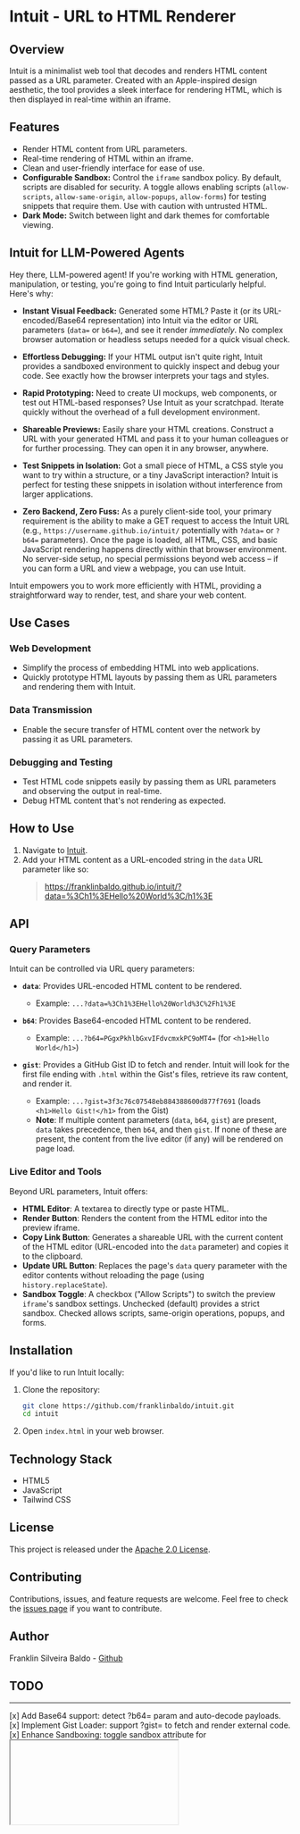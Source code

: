 # Intuit - URL to HTML Renderer

## Overview

Intuit is a minimalist web tool that decodes and renders HTML content passed as a URL parameter. Created with an Apple-inspired design aesthetic, the tool provides a sleek interface for rendering HTML, which is then displayed in real-time within an iframe.

## Features

- Render HTML content from URL parameters.
- Real-time rendering of HTML within an iframe.
- Clean and user-friendly interface for ease of use.
- **Configurable Sandbox:** Control the `iframe` sandbox policy. By default, scripts are disabled for security. A toggle allows enabling scripts (`allow-scripts`, `allow-same-origin`, `allow-popups`, `allow-forms`) for testing snippets that require them. Use with caution with untrusted HTML.
- **Dark Mode:** Switch between light and dark themes for comfortable viewing.

## Intuit for LLM-Powered Agents

Hey there, LLM-powered agent! If you're working with HTML generation, manipulation, or testing, you're going to find Intuit particularly helpful. Here's why:

- **Instant Visual Feedback:** Generated some HTML? Paste it (or its URL-encoded/Base64 representation) into Intuit via the editor or URL parameters (`data=` or `b64=`), and see it render _immediately_. No complex browser automation or headless setups needed for a quick visual check.

- **Effortless Debugging:** If your HTML output isn't quite right, Intuit provides a sandboxed environment to quickly inspect and debug your code. See exactly how the browser interprets your tags and styles.

- **Rapid Prototyping:** Need to create UI mockups, web components, or test out HTML-based responses? Use Intuit as your scratchpad. Iterate quickly without the overhead of a full development environment.

- **Shareable Previews:** Easily share your HTML creations. Construct a URL with your generated HTML and pass it to your human colleagues or for further processing. They can open it in any browser, anywhere.

- **Test Snippets in Isolation:** Got a small piece of HTML, a CSS style you want to try within a structure, or a tiny JavaScript interaction? Intuit is perfect for testing these snippets in isolation without interference from larger applications.

- **Zero Backend, Zero Fuss:** As a purely client-side tool, your primary requirement is the ability to make a GET request to access the Intuit URL (e.g., `https://username.github.io/intuit/` potentially with `?data=` or `?b64=` parameters). Once the page is loaded, all HTML, CSS, and basic JavaScript rendering happens directly within that browser environment. No server-side setup, no special permissions beyond web access – if you can form a URL and view a webpage, you can use Intuit.

Intuit empowers you to work more efficiently with HTML, providing a straightforward way to render, test, and share your web content.

## Use Cases

### Web Development

- Simplify the process of embedding HTML into web applications.
- Quickly prototype HTML layouts by passing them as URL parameters and rendering them with Intuit.

### Data Transmission

- Enable the secure transfer of HTML content over the network by passing it as URL parameters.

### Debugging and Testing

- Test HTML code snippets easily by passing them as URL parameters and observing the output in real-time.
- Debug HTML content that's not rendering as expected.

## How to Use

1. Navigate to [Intuit](https://franklinbaldo.github.io/intuit/).
2. Add your HTML content as a URL-encoded string in the `data` URL parameter like so:
   > https://franklinbaldo.github.io/intuit/?data=%3Ch1%3EHello%20World%3C/h1%3E

## API

### Query Parameters

Intuit can be controlled via URL query parameters:

- **`data`**: Provides URL-encoded HTML content to be rendered.

  - Example: `...?data=%3Ch1%3EHello%20World%3C%2Fh1%3E`

- **`b64`**: Provides Base64-encoded HTML content to be rendered.

  - Example: `...?b64=PGgxPkhlbGxvIFdvcmxkPC9oMT4=` (for `<h1>Hello World</h1>`)

- **`gist`**: Provides a GitHub Gist ID to fetch and render. Intuit will look for the first file ending with `.html` within the Gist's files, retrieve its raw content, and render it.
  - Example: `...?gist=3f3c76c07548eb884388600d877f7691` (loads `<h1>Hello Gist!</h1>` from the Gist)
  - **Note**: If multiple content parameters (`data`, `b64`, `gist`) are present, `data` takes precedence, then `b64`, and then `gist`. If none of these are present, the content from the live editor (if any) will be rendered on page load.

### Live Editor and Tools

Beyond URL parameters, Intuit offers:

- **HTML Editor**: A textarea to directly type or paste HTML.
- **Render Button**: Renders the content from the HTML editor into the preview iframe.
- **Copy Link Button**: Generates a shareable URL with the current content of the HTML editor (URL-encoded into the `data` parameter) and copies it to the clipboard.
- **Update URL Button**: Replaces the page's `data` query parameter with the editor contents without reloading the page (using `history.replaceState`).
- **Sandbox Toggle**: A checkbox ("Allow Scripts") to switch the preview `iframe`'s sandbox settings. Unchecked (default) provides a strict sandbox. Checked allows scripts, same-origin operations, popups, and forms.

## Installation

If you'd like to run Intuit locally:

1. Clone the repository:

   ```sh
   git clone https://github.com/franklinbaldo/intuit.git
   cd intuit
   ```

2. Open `index.html` in your web browser.

## Technology Stack

- HTML5
- JavaScript
- Tailwind CSS

## License

This project is released under the [Apache 2.0 License](LICENSE).

## Contributing

Contributions, issues, and feature requests are welcome. Feel free to check the [issues page](https://github.com/franklinbaldo/intuit/issues) if you want to contribute.

## Author

Franklin Silveira Baldo - [Github](https://github.com/franklinbaldo)

## TODO

---

[x] Add Base64 support: detect ?b64= param and auto-decode payloads.
[x] Implement Gist Loader: support ?gist=<id> to fetch and render external code.
[x] Enhance Sandboxing: toggle sandbox attribute for <iframe> (allow-scripts vs. strict).
[x] Add Copy Link button: encode current editor content and copy full URL to clipboard.
[x] Add "Update URL" button: syncs textarea changes back to the `data` parameter via `history.replaceState`.
[x] Add "Clear Editor" button: Provides a button to easily clear the content of the HTML textarea.
[x] Add Dark/Light Themes: Tailwind-based theme switcher for previews.
[x] Write Unit Tests: simple JS tests for encoding/decoding and iframe injection.
[x] Set up CSP Headers: configure safe Content-Security-Policy for public usage.
[x] Document API: detail query parameters and behaviors in README.

---
